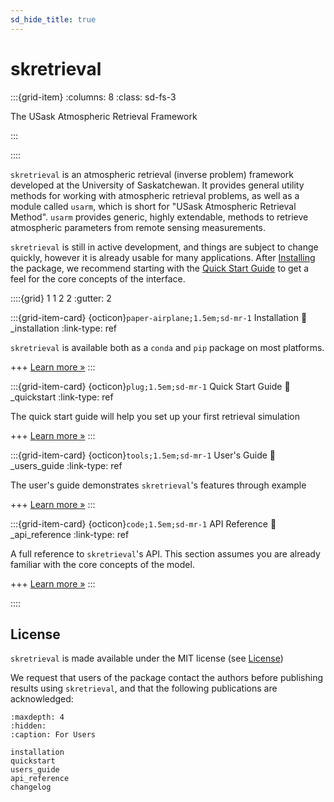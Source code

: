 ```yaml
---
sd_hide_title: true
---
```


# skretrieval

:::{grid-item}
:columns: 8
:class: sd-fs-3

The USask Atmospheric Retrieval Framework

:::

::::

`skretrieval` is an atmospheric retrieval (inverse problem) framework developed at the University of Saskatchewan. It provides
general utility methods for working with atmospheric retrieval problems, as well as a module called `usarm`, which is short for
"USask Atmospheric Retrieval Method".  `usarm` provides generic, highly extendable, methods to retrieve atmospheric parameters from remote sensing
measurements.

`skretrieval` is still in active development, and things are subject to change quickly, however it is already usable for many applications.
After [Installing](_installation) the package, we recommend starting with the [Quick Start Guide](_quickstart) to get a feel for the core concepts of the interface.

::::{grid} 1 1 2 2
:gutter: 2

:::{grid-item-card} {octicon}`paper-airplane;1.5em;sd-mr-1` Installation
:link: _installation
:link-type: ref

`skretrieval` is available both as a `conda` and `pip` package on most platforms.

+++
[Learn more »](installation)
:::

:::{grid-item-card} {octicon}`plug;1.5em;sd-mr-1` Quick Start Guide
:link: _quickstart
:link-type: ref

The quick start guide will help you set up your first retrieval simulation

+++
[Learn more »](quickstart)
:::

:::{grid-item-card} {octicon}`tools;1.5em;sd-mr-1` User's Guide
:link: _users_guide
:link-type: ref

The user's guide demonstrates `skretrieval`'s features through example

+++
[Learn more »](users_guide)
:::

:::{grid-item-card} {octicon}`code;1.5em;sd-mr-1` API Reference
:link: _api_reference
:link-type: ref

A full reference to `skretrieval`'s API.  This section assumes you are already
familiar with the core concepts of the model.

+++
[Learn more »](api_reference)
:::


::::

## License
`skretrieval` is made available under the MIT license (see [License](https://github.com/usask-arg/sasktran2/blob/main/license.md))

We request that users of the package contact the authors before publishing results using `skretrieval`, and that
the following publications are acknowledged:



```{toctree}
:maxdepth: 4
:hidden:
:caption: For Users

installation
quickstart
users_guide
api_reference
changelog
```

